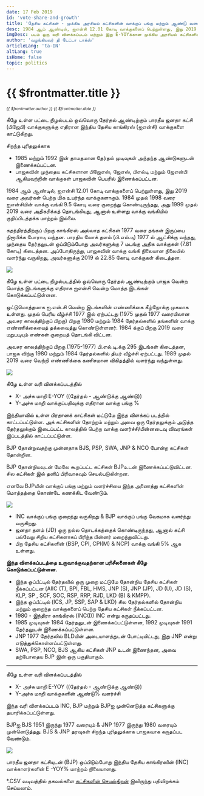```yaml
---
date: 17 Feb 2019
id: 'vote-share-and-growth'
title: 'தேசிய கட்சிகள் - முக்கிய அரசியல் கட்சிகளின் வாக்குப் பங்கு மற்றும் ஆண்டு வளர்ச்சி'
desc: 1984 ஆம் ஆண்டில், ஐஎன்சி 12.01 கோடி வாக்குகளைப் பெற்றுள்ளது, இது 2019 வரை அவர்கள் பெற்ற மிக உயர்ந்த வாக்குகளாகும். 1984 முதல் 1998 வரை ஐஎன்சியின் வாக்கு வங்கி 9.5 கோடி வரை குறைந்து கொண்டிருந்தது, அது 1999 முதல் 2019 வரை அதிகரிக்கத்
imgDesc: படம் ஒரு வரி விளக்கப்படம் மற்றும் இது E-YOYக்கான முக்கிய அரசியல் கட்சிகளின் சதவீத வாக்குகளைப் காட்டுகிறது.
author: 'வழங்கியவர் தி டேட்டா டாக்ஸ்'
articleLang: 'ta-IN'
altLang: true
isHome: false
topic: politics
---
```


<altLang />

# {{ $frontmatter.title }}
<i style="font-size: 0.75em;"> {{ $frontmatter.author }} {{ $frontmatter.date }} </i>

கீழே உள்ள பட்டை நிழல்படம் ஒவ்வொரு தேர்தல் ஆண்டிற்கும் பாரதீய ஜனதா கட்சி
(பிஜேபி) வாக்குகளுக்கு எதிரான இந்திய தேசிய காங்கிரஸ் (ஐஎன்சி) வாக்குகளை
காட்டுகிறது.

சிறந்த புரிதலுக்காக

-   1985 மற்றும் 1992 இன் தாமதமான தேர்தல் முடிவுகள் அந்தந்த ஆண்டுகளுடன்
    இணைக்கப்பட்டன.
-   பாஜகவின் முந்தைய கட்சிகளான பிஜேஎஸ், ஜேஎஸ், பிஎல்டி மற்றும் ஜேஎன்பி
    ஆகியவற்றின் வாக்குகள் பாஜகவின் பெயரில் இணைக்கப்பட்டன.

1984 ஆம் ஆண்டில், ஐஎன்சி 12.01 கோடி வாக்குகளைப் பெற்றுள்ளது, இது 2019
வரை அவர்கள் பெற்ற மிக உயர்ந்த வாக்குகளாகும். 1984 முதல் 1998 வரை
ஐஎன்சியின் வாக்கு வங்கி 9.5 கோடி வரை குறைந்து கொண்டிருந்தது, அது 1999
முதல் 2019 வரை அதிகரிக்கத் தொடங்கியது, ஆனால் உள்ளது வாக்கு வங்கியில்
குறிப்பிடத்தக்க மாற்றம் இல்லை.

சுதந்திரத்திற்குப் பிறகு காங்கிரஸ் அல்லாத கட்சிகள் 1977 வரை தங்கள்
இருப்பை நிரூபிக்க போராடி வந்தன. பாரதிய லோக் தளம் (பி.எல்.டி) 1977 ல்
ஆட்சிக்கு வந்தது, முந்தைய தேர்தலுடன் ஒப்பிடும்போது அவர்களுக்கு 7 மடங்கு
அதிக வாக்குகள் (7.81 கோடி) கிடைத்தன. அப்போதிருந்து, பாஜகவின் வாக்கு
வங்கி நிலையான நிலையில் வளர்ந்து வருகிறது, அவர்களுக்கு 2019 ல் 22.85 கோடி
வாக்குகள் கிடைத்தன.

![](/img/politics/vote-share-and-growth/figure-markdown/img4.png)
<!-- ![](/blogs/vote-share-and-growth/figure-markdown/img4.png) -->

கீழே உள்ள பட்டை நிழல்படத்தில் ஒவ்வொரு தேர்தல் ஆண்டிற்கும் பாஜக வென்ற
மொத்த இடங்களுக்கு எதிராக ஐஎன்சி வென்ற மொத்த இடங்கள் கொடுக்கப்பட்டுள்ளன.

ஒட்டுமொத்தமாக ஐ.என்.சி வென்ற இடங்களின் எண்ணிக்கை கீழ்நோக்கு முகமாக
உள்ளது. முதல் பெரிய வீழ்ச்சி 1977 இல் ஏற்பட்டது (1975 முதல் 1977
வரையிலான அவசர காலத்திற்குப் பிறகு) பிறகு 1980 மற்றும் 1984 தேர்தல்களில்
தங்களின் வாக்கு எண்ணிக்கையைத் தக்கவைத்து கொண்டுள்ளனர். 1984 க்குப் பிறகு
2019 வரை மறுபடியும் எண்கள் குறையத் தொடங்கி விட்டன.

அவசர காலத்திற்குப் பிறகு (1975-1977) பி.எல்.டி.க்கு 295 இடங்கள்
கிடைத்தன, பாஜக விற்கு 1980 மற்றும் 1984 தேர்தல்களில் திடீர் வீழ்ச்சி
ஏற்பட்டது. 1989 முதல் 2019 வரை வெற்றி எண்ணிக்கை கணிசமான விகிதத்தில்
வளர்ந்து வந்துள்ளது.

![](/img/politics/vote-share-and-growth/figure-markdown/img3.png)
<!-- ![](/blogs/vote-share-and-growth/figure-markdown/img3.png) -->

கீழே உள்ள வரி விளக்கப்படத்தில்

-   X- அச்சு மாறி E-YOY ((தேர்தல் - ஆண்டுக்கு ஆண்டு))
-   Y-அச்சு மாறி வாக்குப்பதிவுக்கு எதிரான வாக்கு பங்கு %

இந்தியாவில் உள்ள பிரதானக் காட்சிகள் மட்டுமே இந்த விளக்கப் படத்தில் காட்டப்பட்டுள்ள. அக் கட்சிகளின் தோற்றம் மற்றும் அவை ஒரு தேர்தலுக்கும் அடுத்த தேர்தலுக்கும் இடைப்பட்ட காலத்தில் பெற்ற வாக்கு வளர்ச்சி/பின்னடைவு விவரங்கள் இப்படத்தில் காட்டப்பட்டுள்ள.

BJP தோன்றுவதற்கு முன்னதாக BJS, PSP, SWA, JNP & NCO போன்ற கட்சிகள் தோன்றின.  

BJP தோன்றியவுடன் மேலே கூறப்பட்ட கட்சிகள் BJPஉடன் இணைக்கப்பட்டுவிட்டன. சில கட்சிகள் இல் தனிப் பிரிவாகவும் செயல்படுகின்றன.

எனவே BJPயின் வாக்குப் பங்கு மற்றும் வளர்ச்சியை இந்த அணைத்து கட்சிகளின் மொத்தத்தை கொண்டே கணக்கிட வேண்டும்.

![](/img/politics/vote-share-and-growth/figure-markdown/img1.png)
<!-- ![](/blogs/vote-share-and-growth/figure-markdown/img1.png) -->

-   INC வாக்குப் பங்கு குறைந்து வருகிறது & BJP வாக்குப் பங்கு வேகமாக
    வளர்ந்து வருகிறது.
-   ஜனதா தளம் (JD) ஒரு நல்ல தொடக்கத்தைக் கொண்டிருந்தது, ஆனால் கட்சி
    பல்வேறு சிறிய கட்சிகளாகப் பிரிந்த பின்னர் மறைந்துவிட்டது.
-   பிற தேசிய கட்சிகளின் (BSP, CPI, CPI(M) & NCP) வாக்கு வங்கி 5% ஆக
    உள்ளது.

**இந்த விளக்கப்படத்தை உருவாக்குவதற்கான பரிசீலனைகள் கீழே கொடுக்கப்பட்டுள்ளன.**

-   இந்த ஒப்பீட்டில் தேர்தலில் ஒரு முறை மட்டுமே தோன்றிய தேசிய கட்சிகள்
    நீக்கப்பட்டன (AIIC (T), BPI, FBL, HMS, JNP (S), JNP (JP), JD (U), JD
    (S), KLP, SP , SCF, SOC, RSP, RRP, RJD, LKD (B) & KMPP).
-   இந்த ஒப்பீட்டில் (ICS, JP, SSP, SAP & LKD) சில தேர்தல்களில் தோன்றிய
    மற்றும் குறைந்த வாக்குகளைப் பெற்ற தேசிய கட்சிகள் நீக்கப்பட்டன.
-   1980 - இந்திரா காங்கிரஸ் (INC(I)) INC என்று கருதப்பட்டது.
-   1985 முடிவுகள் 1984 தேர்தலுடன் இணைக்கப்பட்டுள்ளன, 1992 முடிவுகள்
    1991 தேர்தலுடன் இணைக்கப்பட்டுள்ளன.
-   JNP 1977 தேர்தலில் BLDயின் அடையாளத்துடன் போட்டியிட்டது, இது JNP
    என்று எடுத்துக்கொள்ளப்பட்டுள்ளது.
-   SWA, PSP, NCO, BJS ஆகிய கட்சிகள் JNP உடன் இணைந்தன, அவை தற்போதைய BJP
    இன் ஒரு பகுதியாகும்.

------------------------------------------------------------------------

கீழே உள்ள வரி விளக்கப்படத்தில்

-   X- அச்சு மாறி E-YOY ((தேர்தல் - ஆண்டுக்கு ஆண்டு))
-   Y-அச்சு மாறி வாக்குகளின் ஆண்டு% வளர்ச்சி

இந்த வரி விளக்கப்படம் INC, BJP மற்றும் BJPஐ முன்னெடுத்த கட்சிகளுக்கு
தயாரிக்கப்பட்டுள்ளது.

BJPஐ BJS 1951 இருந்து 1977 வரையும் & JNP 1977 இருந்து 1980 வரையும்
முன்னெடுத்தது. BJS & JNP தரவுகள் சிறந்த புரிதலுக்காக பாஜகவாக கருதப்பட
வேண்டும்.

![](/img/politics/vote-share-and-growth/figure-markdown/img2.png)
<!-- ![](/blogs/vote-share-and-growth/figure-markdown/img2.png) -->

பாரதீய ஜனதா கட்சியுடன் (BJP) ஒப்பிடும்போது இந்திய தேசிய காங்கிரஸின்
(INC) வாக்காளர்களின் E -YOY% மாற்றம் நிலையானது.

\*.CSV வடிவத்தில் தகவல்களை [கட்சிகளின் செயல்திறன்](http://thedatatalks.in/datas/party_performance.csv) இலிருந்து பதிவிறக்கம் செய்யலாம்.